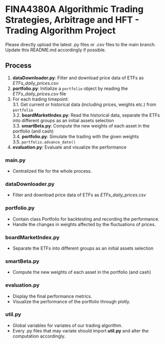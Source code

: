# FINA4380A Algorithmic Trading Strategies, Arbitrage and HFT - Trading Algorithm Project
Please directly upload the latest .py files or .csv files to the main branch.    
Update this README.md accordingly if possible.

## Process
1. **dataDownloader.py**: Filter and download price data of ETFs as *ETFs_daily_prices.csv*
2. **portfolio.py**: Initialize a `portfolio` object by reading the *ETFs_daily_prices.csv* file
3. For each trading timepoint:    
    3.1. Get current or historical data (including prices, weights etc.) from `portfolio`    
    3.2. **boardMarketIndex.py**: Read the historical data, separate the ETFs into different groups as an initial assets selection   
    3.3. **smartBeta.py**: Compute the new weights of each asset in the portfolio (and cash)    
    3.4. **portfolio.py**: Simulate the trading with the given weights    
    3.5. `portfolio.advance_date()`
5. **evaluation.py**: Evaluate and visualize the performance




### main.py
- Centralized file for the whole process.

### dataDownloader.py
- Filter and download price data of ETFs as *ETFs_daily_prices.csv*

### portfolio.py
- Contain class Portfolio for backtesting and recording the performance.
- Handle the changes in weights affected by the fluctuations of prices.

### boardMarketIndex.py
- Separate the ETFs into different groups as an initial assets selection

### smartBeta.py
- Compute the new weights of each asset in the portfolio (and cash)    

### evaluation.py
- Display the final performance metrics.
- Visualize the performance of the portfolio through plotly.

### util.py
- Global variables for variates of our trading algorithm.
- Every .py files that may variate should import **util.py** and alter the computation accordingly.
